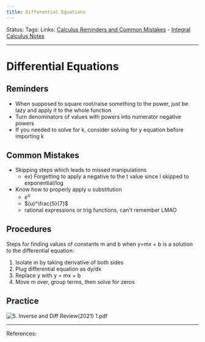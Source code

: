 ```yaml
---
title: Differential Equations
---
```

Status:
Tags:
Links: [Calculus Reminders and Common Mistakes](out/calculus-reminders-and-common-mistakes.md) - [Integral Calculus Notes](out/integral-calculus-notes.md)
___
# Differential Equations
## Reminders
- When supposed to square root/raise something to the power, just be lazy and apply it to the whole function
- Turn denominators of values with powers into numerator negative powers
- If you needed to solve for k, consider solving for y equation before importing k
## Common Mistakes
- Skipping steps which leads to missed manipulations
	- ex) Forgetting to apply a negative to the t value since I skipped to exponential/log
- Know how to properly apply u substitution
	- $e^u$
	- $(u)^\frac{5}{7}$
	- rational expressions or trig functions, can't remember LMAO
## Procedures
Steps for finding values of constants m and b when y=mx + b is a solution to the differential equation:
1. Isolate m by taking derivative of both sides
2. Plug differential equation as dy/dx
3. Replace y with y = mx + b
4. Move m over, group terms, then solve for zeros
## Practice
![5. Inverse and Diff Review(2021) 1.pdf](None)
___
References: